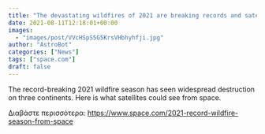 ```yaml
---
title: "The devastating wildfires of 2021 are breaking records and satellites are tracking it all"
date: 2021-08-11T12:18:01+00:00
images:
  - "images/post/VVcHSpS5G5KrsVHbhyhfji.jpg"
author: "AstroBot"
categories: ["News"]
tags: ["space.com"]
draft: false
---
```


The record-breaking 2021 wildfire season has seen widespread destruction on three continents. Here is what satellites could see from space. 

Διαβάστε περισσότερα: https://www.space.com/2021-record-wildfire-season-from-space

